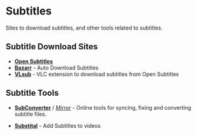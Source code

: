 # Subtitles
Sites to download subtitles, and other tools related to subtitles. 


## Subtitle Download Sites

- [**Open Subtitles**](https://opensubtitles.org)
- [**Bazarr**](https://www.bazarr.media) - Auto Download Subtitles
- [**VLsub**](https://github.com/exebetche/vlsub) - VLC extension to download subtitles from Open Subtitles


## Subtitle Tools

- [**SubConverter**](https://subconverter.com) / [*Mirror*](https://subtitletools.com) - Online tools for syncing, fixing and converting subtitle files.

- [**Substital**](https://substital.com) - Add Subtitles to videos